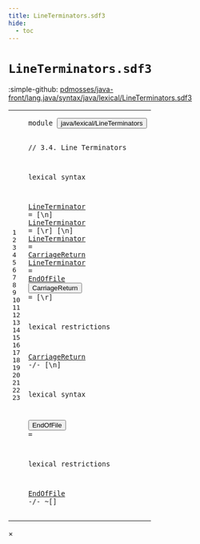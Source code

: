 ```yaml
---
title: LineTerminators.sdf3
hide:
  - toc
---
```


# `LineTerminators.sdf3`

:simple-github: [pdmosses/java-front/lang.java/syntax/java/lexical/LineTerminators.sdf3]

[pdmosses/java-front/lang.java/syntax/java/lexical/LineTerminators.sdf3]: https://github.com/pdmosses/java-front/blob/master/lang.java/syntax/java/lexical/LineTerminators.sdf3 "The source file on GitHub"

<div class="sdf3"><table class="highlighttable"><tbody><tr><td class="linenos"><div class="linenodiv"><pre><span></span>1
2
3
4
5
6
7
8
9
10
11
12
13
14
15
16
17
18
19
20
21
22
23
</pre></div></td>
<td class="code"><pre><code><span class="keyword">module</span> <button class="modal-open" id="java/lexical/LineTerminators_1_8" title="a definition with multiple references" data-urls="../Comments.sdf3/#java/lexical/LineTerminators line 7_3; ../Main.sdf3/#java/lexical/LineTerminators line 9_3; ../../Test.sdf3/#java/lexical/LineTerminators line 10_3">java/lexical/LineTerminators</button>

<span class="layout">// 3.4. Line Terminators</span>

<span class="keyword">lexical syntax</span>

  <a href="../Comments.sdf3/#LineTerminator_16_34" id="LineTerminator_7_3" title="a definition with a single reference">LineTerminator</a> = [\n]
  <a href="../Comments.sdf3/#LineTerminator_16_34" id="LineTerminator_8_3" title="a definition with a single reference">LineTerminator</a> = [\r] [\n]
  <a href="../Comments.sdf3/#LineTerminator_16_34" id="LineTerminator_9_3" title="a definition with a single reference">LineTerminator</a> = <a href="#CarriageReturn_11_3" id="CarriageReturn_9_20" title="a reference to a single-file definition">CarriageReturn</a>
  <a href="../Comments.sdf3/#LineTerminator_16_34" id="LineTerminator_10_3" title="a definition with a single reference">LineTerminator</a> = <a href="#EndOfFile_19_3" id="EndOfFile_10_20" title="a reference to a single-file definition">EndOfFile</a>
  <button class="modal-open" id="CarriageReturn_11_3" title="a definition with multiple references" data-urls="#CarriageReturn line 9_20, 15_3">CarriageReturn</button> = [\r]

<span class="keyword">lexical restrictions</span>

  <a href="#CarriageReturn_11_3" id="CarriageReturn_15_3" title="a reference to a single-file definition">CarriageReturn</a> -/- [\n]

<span class="keyword">lexical syntax</span>

  <button class="modal-open" id="EndOfFile_19_3" title="a definition with multiple references" data-urls="#EndOfFile line 10_20, 23_3">EndOfFile</button> =

<span class="keyword">lexical restrictions</span>

  <a href="#EndOfFile_19_3" id="EndOfFile_23_3" title="a reference to a single-file definition">EndOfFile</a> -/- ~[]
</code></pre></td></tr></tbody></table></div>

<div id="modal">
  <div id="modal-content">
    <span id="modal-close">&times;</span>
    <h2 id="modal-h2"></h2>
    <p  id="modal-p"></p>
    <ul id="modal-ul"></ul>
  </div>
</div>
